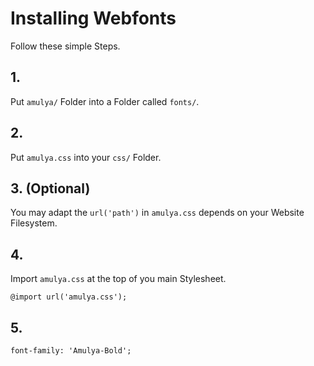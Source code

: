 # Installing Webfonts

Follow these simple Steps.

## 1.

Put `amulya/` Folder into a Folder called `fonts/`.

## 2.

Put `amulya.css` into your `css/` Folder.

## 3. (Optional)

You may adapt the `url('path')` in `amulya.css` depends on your Website Filesystem.

## 4.

Import `amulya.css` at the top of you main Stylesheet.

```
@import url('amulya.css');
```

## 5.

```
font-family: 'Amulya-Bold';
```
